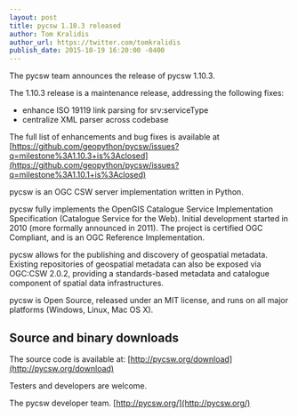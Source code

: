 ```yaml
---
layout: post
title: pycsw 1.10.3 released
author: Tom Kralidis
author_url: https://twitter.com/tomkralidis
publish_date: 2015-10-19 16:20:00 -0400
---
```


The pycsw team announces the release of pycsw 1.10.3.

The 1.10.3 release is a maintenance release, addressing the following fixes:

* enhance ISO 19119 link parsing for srv:serviceType
* centralize XML parser across codebase

The full list of enhancements and bug fixes is available at [https://github.com/geopython/pycsw/issues?q=milestone%3A1.10.3+is%3Aclosed](https://github.com/geopython/pycsw/issues?q=milestone%3A1.10.1+is%3Aclosed)

pycsw is an OGC CSW server implementation written in Python.
 
pycsw fully implements the OpenGIS Catalogue Service Implementation Specification (Catalogue Service for the Web). Initial development started in 2010 (more formally announced in 2011). The project is certified OGC Compliant, and is an OGC Reference Implementation.
 
pycsw allows for the publishing and discovery of geospatial metadata. Existing repositories of geospatial metadata can also be exposed via OGC:CSW 2.0.2, providing a standards-based metadata and catalogue component of spatial data infrastructures.
 
pycsw is Open Source, released under an MIT license, and runs on all major platforms (Windows, Linux, Mac OS X).
 
Source and binary downloads
---------------------------

The source code is available at:
[http://pycsw.org/download](http://pycsw.org/download)
 
Testers and developers are welcome.
 
The pycsw developer team.
[http://pycsw.org/](http://pycsw.org/)

